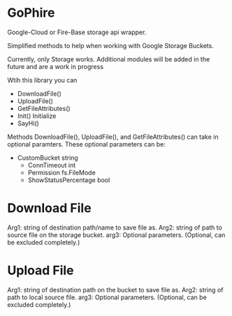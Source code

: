 # GoPhire
Google-Cloud or Fire-Base storage api wrapper.

Simplified methods to help when working with Google Storage Buckets.

Currently, only Storage works. Additional modules will be added in the future and are a work in progress


Wtih this library you can
  * DownloadFile()
  * UploadFile()
  * GetFileAttributes()
  * Init() Initialize
  * SayHi()

Methods DownloadFile(), UploadFile(), and GetFileAttributes() can take in optional paramters.
These optional parameters can be:
  * CustomBucket         string
	* ConnTimeout          int
	* Permission           fs.FileMode
	* ShowStatusPercentage bool

# Download File
 Arg1: string of destination path/name to save file as.
 Arg2: string of path to source file on the storage bucket.
 arg3: Optional parameters. (Optional, can be excluded completely.)
 
 # Upload File
 Arg1: string of destination path on the bucket to save file as.
 Arg2: string of path to local source file.
 arg3: Optional parameters. (Optional, can be excluded completely.)
